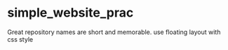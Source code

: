 # simple_website_prac
Great repository names are short and memorable. use floating layout with css style
